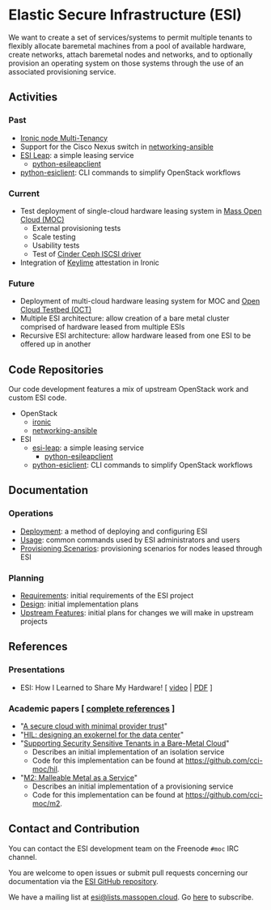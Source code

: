 # Elastic Secure Infrastructure (ESI)

We want to create a set of services/systems to permit multiple tenants to flexibly allocate baremetal machines from a pool of available hardware, create networks, attach baremetal nodes and networks, and to optionally provision an operating system on those systems through the use of an associated provisioning service.

## Activities

### Past

- [Ironic node Multi-Tenancy](https://docs.openstack.org/ironic/latest/admin/node-multitenancy.html)
- Support for the Cisco Nexus switch in [networking-ansible](https://opendev.org/x/networking-ansible)
- [ESI Leap](https://github.com/cci-moc/esi-leap): a simple leasing service
    - [python-esileapclient](https://github.com/cci-moc/python-esileapclient)
- [python-esiclient](https://github.com/CCI-MOC/python-esiclient): CLI commands to simplify OpenStack workflows

### Current

- Test deployment of single-cloud hardware leasing system in [Mass Open Cloud (MOC)](https://massopen.cloud/)
    - External provisioning tests
    - Scale testing
    - Usability tests
    - Test of [Cinder Ceph ISCSI driver](https://review.opendev.org/#/c/662829/)
- Integration of [Keylime](https://keylime.dev/) attestation in Ironic

### Future

- Deployment of multi-cloud hardware leasing system for MOC and [Open Cloud Testbed (OCT)](https://massopen.cloud/open-cloud-testbed-developing-a-testbed-for-the-research-community-exploring-next-generation-cloud-platforms/)
- Multiple ESI architecture: allow creation of a bare metal cluster comprised of hardware leased from multiple ESIs
- Recursive ESI architecture: allow hardware leased from one ESI to be offered up in another

## Code Repositories

Our code development features a mix of upstream OpenStack work and custom ESI code.

- OpenStack
    - [ironic](https://github.com/openstack/ironic)
    - [networking-ansible](https://opendev.org/x/networking-ansible)
- ESI
    - [esi-leap](https://github.com/cci-moc/esi-leap): a simple leasing service
        - [python-esileapclient](https://github.com/cci-moc/python-esileapclient)
    - [python-esiclient](https://github.com/CCI-MOC/python-esiclient): CLI commands to simplify OpenStack workflows

## Documentation

### Operations

- [Deployment][deployment]: a method of deploying and configuring ESI
- [Usage][usage]: common commands used by ESI administrators and users
- [Provisioning Scenarios][provisioning-scenarios]: provisioning scenarios for nodes leased through ESI

### Planning

- [Requirements][reqs]: initial requirements of the ESI project
- [Design][design]: initial implementation  plans
- [Upstream Features][upstream]: initial plans for changes we will make in upstream projects

[design]: docs/esi-design.md
[reqs]: docs/esi-requirements.md
[upstream]: docs/upstream-features.md
[deployment]: docs/deployment.md
[usage]: docs/usage.md
[provisioning-scenarios]: docs/provisioning-scenarios.md

## References

### Presentations

- ESI: How I Learned to Share My Hardware! [ [video](https://www.youtube.com/watch?v=o5g85SrPEWI) | [PDF](https://research.redhat.com/esi_ironic-presentation/) ]

### Academic papers [ [complete references](references.bib) ]

- "[A secure cloud with minimal provider trust][0]"
- "[HIL: designing an exokernel for the data center][1]"
- "[Supporting Security Sensitive Tenants in a Bare-Metal Cloud][2]"
    - Describes an initial implementation of an isolation service
    - Code for this implementation can be found at <https://github.com/cci-moc/hil>.
- "[M2: Malleable Metal as a Service][3]"
    - Describes an initial implementation of a provisioning service
    - Code for this implementation can be found at <https://github.com/cci-moc/m2>.

[0]: https://www.usenix.org/conference/hotcloud18/presentation/mosayyebzadeh
[1]: https://open.bu.edu/handle/2144/19198
[2]: https://www.usenix.org/conference/atc19/presentation/mosayyebzadeh
[3]: https://ieeexplore.ieee.org/abstract/document/8360313

## Contact and Contribution

You can contact the ESI development team on the Freenode `#moc` IRC channel.

You are welcome to open issues or submit pull requests concerning our documentation via the [ESI GitHub repository][gh].

We have a mailing list at esi@lists.massopen.cloud. Go [here](https://mail.massopen.cloud/mailman/listinfo/esi) to subscribe.

[gh]: https://github.com/CCI-MOC/esi
